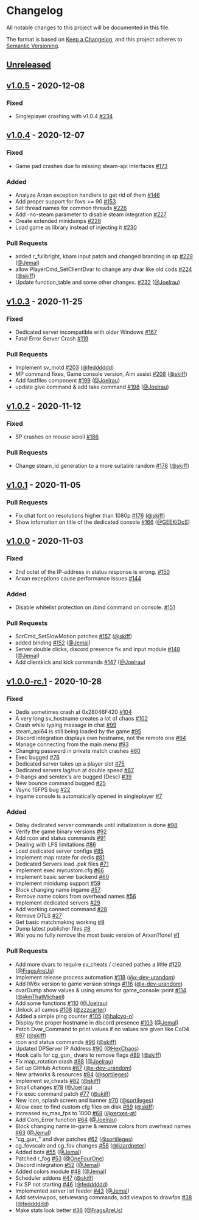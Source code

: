 # Changelog

All notable changes to this project will be documented in this file.

The format is based on [Keep a Changelog](https://keepachangelog.com/en/1.0.0/),
and this project adheres to [Semantic Versioning](https://semver.org/spec/v2.0.0.html).

## [Unreleased]

## [v1.0.5] - 2020-12-08

### Fixed

-   Singleplayer crashing with v1.0.4 [#234](https://github.com/XLabsProject/iw6x-client/issues/234)

## [v1.0.4] - 2020-12-07

### Fixed

-   Game pad crashes due to missing steam-api interfaces [#173](https://github.com/XLabsProject/iw6x-client/issues/173)

### Added

-   Analyze Arxan exception handlers to get rid of them [#146](https://github.com/XLabsProject/iw6x-client/issues/146)
-   Add proper support for fovs >= 90 [#153](https://github.com/XLabsProject/iw6x-client/issues/153)
-   Set thread names for common threads [#226](https://github.com/XLabsProject/iw6x-client/issues/226)
-   Add -no-steam parameter to disable steam integration [#227](https://github.com/XLabsProject/iw6x-client/issues/227)
-   Create extended minidumps [#228](https://github.com/XLabsProject/iw6x-client/issues/228)
-   Load game as library instead of injecting it [#230](https://github.com/XLabsProject/iw6x-client/issues/230)

### Pull Requests

-   added r_fullbright, kbam input patch and changed branding in sp [#229](https://github.com/XLabsProject/iw6x-client/pull/229) ([@Jemal](https://github.com/Jemal))
-   allow PlayerCmd_SetClientDvar to change any dvar like old cods [#224](https://github.com/XLabsProject/iw6x-client/pull/224) ([@skiff](https://github.com/skiff))
-   Update function_table and some other changes. [#232](https://github.com/XLabsProject/iw6x-client/pull/232) ([@Joelrau](https://github.com/Joelrau))

## [v1.0.3] - 2020-11-25

### Fixed

-   Dedicated server incompatible with older Windows [#167](https://github.com/XLabsProject/iw6x-client/issues/167)
-   Fatal Error Server Crash [#119](https://github.com/XLabsProject/iw6x-client/issues/119)

### Pull Requests

-   Implement sv_motd [#203](https://github.com/XLabsProject/iw6x-client/pull/203) ([@fedddddd](https://github.com/fedddddd))
-   MP command fixes, Game console version, Aim assist [#208](https://github.com/XLabsProject/iw6x-client/pull/208) ([@skiff](https://github.com/skiff))
-   Add fastfiles component [#199](https://github.com/XLabsProject/iw6x-client/pull/199) ([@Joelrau](https://github.com/Joelrau))
-   update give command & add take command [#198](https://github.com/XLabsProject/iw6x-client/pull/198) ([@Joelrau](https://github.com/Joelrau))

## [v1.0.2] - 2020-11-12

### Fixed

-   SP crashes on mouse scroll [#186](https://github.com/XLabsProject/iw6x-client/issues/186)

### Pull Requests

-   Change steam_id generation to a more suitable random [#178](https://github.com/XLabsProject/iw6x-client/pull/178) ([@skiff](https://github.com/skiff))

## [v1.0.1] - 2020-11-05

### Pull Requests

-   Fix chat font on resolutions higher than 1080p [#176](https://github.com/XLabsProject/iw6x-client/pull/176) ([@skiff](https://github.com/skiff))
-   Show infomation on title of the dedicated console [#166](https://github.com/XLabsProject/iw6x-client/pull/166) ([@GEEKiDoS](https://github.com/GEEKiDoS))

## [v1.0.0] - 2020-11-03

### Fixed

-   2nd octet of the IP-address in status response is wrong. [#150](https://github.com/XLabsProject/iw6x-client/issues/150)
-   Arxan exceptions cause performance issues [#144](https://github.com/XLabsProject/iw6x-client/issues/144)

### Added

-   Disable whitelist protection on /bind command on console. [#151](https://github.com/XLabsProject/iw6x-client/issues/151)

### Pull Requests

-   ScrCmd_SetSlowMotion patches [#157](https://github.com/XLabsProject/iw6x-client/pull/157) ([@skiff](https://github.com/skiff))
-   added binding [#152](https://github.com/XLabsProject/iw6x-client/pull/152) ([@Jemal](https://github.com/Jemal))
-   Server double clicks, discord presence fix and input module [#148](https://github.com/XLabsProject/iw6x-client/pull/148) ([@Jemal](https://github.com/Jemal))
-   Add clientkick and kick commands [#147](https://github.com/XLabsProject/iw6x-client/pull/147) ([@Joelrau](https://github.com/Joelrau))

## [v1.0.0-rc.1] - 2020-10-28

### Fixed

-   Dedis sometimes crash at 0x28046F420 [#104](https://github.com/XLabsProject/iw6x-client/issues/104)
-   A very long sv_hostname creates a lot of chaos [#102](https://github.com/XLabsProject/iw6x-client/issues/102)
-   Crash while typing message in chat [#99](https://github.com/XLabsProject/iw6x-client/issues/99)
-   steam_api64 is still being loaded by the game [#95](https://github.com/XLabsProject/iw6x-client/issues/95)
-   Discord integration displays own hostname, not the remote one [#94](https://github.com/XLabsProject/iw6x-client/issues/94)
-   Manage connecting from the main menu [#93](https://github.com/XLabsProject/iw6x-client/issues/93)
-   Changing password in private match crashes [#80](https://github.com/XLabsProject/iw6x-client/issues/80)
-   Exec bugged [#76](https://github.com/XLabsProject/iw6x-client/issues/76)
-   Dedicated server takes up a player slot [#75](https://github.com/XLabsProject/iw6x-client/issues/75)
-   Dedicated servers lag/run at double speed [#67](https://github.com/XLabsProject/iw6x-client/issues/67)
-   9-bangs and semtex's are bugged (Desc) [#39](https://github.com/XLabsProject/iw6x-client/issues/39)
-   New bounce command bugged [#25](https://github.com/XLabsProject/iw6x-client/issues/25)
-   Vsync 15FPS bug [#22](https://github.com/XLabsProject/iw6x-client/issues/22)
-   Ingame console is automatically opened in singleplayer [#7](https://github.com/XLabsProject/iw6x-client/issues/7)

### Added

-   Delay dedicated server commands until initialization is done [#98](https://github.com/XLabsProject/iw6x-client/issues/98)
-   Verify the game binary versions [#92](https://github.com/XLabsProject/iw6x-client/issues/92)
-   Add rcon and status commands [#91](https://github.com/XLabsProject/iw6x-client/issues/91)
-   Dealing with LFS limitations [#86](https://github.com/XLabsProject/iw6x-client/issues/86)
-   Load dedicated server configs [#85](https://github.com/XLabsProject/iw6x-client/issues/85)
-   Implement map rotate for dedis [#81](https://github.com/XLabsProject/iw6x-client/issues/81)
-   Dedicated Servers load .pak files [#71](https://github.com/XLabsProject/iw6x-client/issues/71)
-   Implement exec mycustom.cfg [#66](https://github.com/XLabsProject/iw6x-client/issues/66)
-   Implement basic server backend [#60](https://github.com/XLabsProject/iw6x-client/issues/60)
-   Implement minidump support [#59](https://github.com/XLabsProject/iw6x-client/issues/59)
-   Block changing name ingame [#57](https://github.com/XLabsProject/iw6x-client/issues/57)
-   Remove name colors from overhead names [#56](https://github.com/XLabsProject/iw6x-client/issues/56)
-   Implement dedicated servers [#29](https://github.com/XLabsProject/iw6x-client/issues/29)
-   Add working connect command [#28](https://github.com/XLabsProject/iw6x-client/issues/28)
-   Remove DTLS [#27](https://github.com/XLabsProject/iw6x-client/issues/27)
-   Get basic matchmaking working [#9](https://github.com/XLabsProject/iw6x-client/issues/9)
-   Dump latest publisher files [#8](https://github.com/XLabsProject/iw6x-client/issues/8)
-   Wai you no fully remove the most basic version of Arxan?!one! [#1](https://github.com/XLabsProject/iw6x-client/issues/1)

### Pull Requests

-   Add more dvars to require sv_cheats / cleaned pathes a little [#120](https://github.com/XLabsProject/iw6x-client/pull/120) ([@FragsAreUs](https://github.com/FragsAreUs))
-   Implement release process automation [#118](https://github.com/XLabsProject/iw6x-client/pull/118) ([@x-dev-urandom](https://github.com/x-dev-urandom))
-   Add IW6x version to game version strings [#116](https://github.com/XLabsProject/iw6x-client/pull/116) ([@x-dev-urandom](https://github.com/x-dev-urandom))
-   dvarDump show values & using enums for game_console::print [#114](https://github.com/XLabsProject/iw6x-client/pull/114) ([@iAmThatMichael](https://github.com/iAmThatMichael))
-   Add some functions [#110](https://github.com/XLabsProject/iw6x-client/pull/110) ([@Joelrau](https://github.com/Joelrau))
-   Unlock all camos [#108](https://github.com/XLabsProject/iw6x-client/pull/108) ([@zzzcarter](https://github.com/zzzcarter))
-   Added a simple ping counter [#105](https://github.com/XLabsProject/iw6x-client/pull/105) ([@halcyo-n](https://github.com/halcyo-n))
-   Display the proper hostname in discord presence [#103](https://github.com/XLabsProject/iw6x-client/pull/103) ([@Jemal](https://github.com/Jemal))
-   Patch Dvar_Command to print values if no values are given like CoD4 [#97](https://github.com/XLabsProject/iw6x-client/pull/97) ([@skiff](https://github.com/skiff))
-   rcon and status commands [#96](https://github.com/XLabsProject/iw6x-client/pull/96) ([@skiff](https://github.com/skiff))
-   Updated DPServer IP Address [#90](https://github.com/XLabsProject/iw6x-client/pull/90) ([@HexChaos](https://github.com/HexChaos))
-   Hook calls for cg_gun\_ dvars to remove flags [#89](https://github.com/XLabsProject/iw6x-client/pull/89) ([@skiff](https://github.com/skiff))
-   Fix map_rotation crash [#88](https://github.com/XLabsProject/iw6x-client/pull/88) ([@Joelrau](https://github.com/Joelrau))
-   Set up GitHub Actions [#87](https://github.com/XLabsProject/iw6x-client/pull/87) ([@x-dev-urandom](https://github.com/x-dev-urandom))
-   New artworks & resources [#84](https://github.com/XLabsProject/iw6x-client/pull/84) ([@sortileges](https://github.com/sortileges))
-   Implement sv_cheats [#82](https://github.com/XLabsProject/iw6x-client/pull/82) ([@skiff](https://github.com/skiff))
-   Small changes [#78](https://github.com/XLabsProject/iw6x-client/pull/78) ([@Joelrau](https://github.com/Joelrau))
-   Fix exec command patch [#77](https://github.com/XLabsProject/iw6x-client/pull/77) ([@skiff](https://github.com/skiff))
-   New icon, splash screen and banner [#70](https://github.com/XLabsProject/iw6x-client/pull/70) ([@sortileges](https://github.com/sortileges))
-   Allow exec to find custom cfg files on disk [#69](https://github.com/XLabsProject/iw6x-client/pull/69) ([@skiff](https://github.com/skiff))
-   Increased sv_max_fps to 1000 [#68](https://github.com/XLabsProject/iw6x-client/pull/68) ([@xerxes-at](https://github.com/xerxes-at))
-   Add Com_Error function [#64](https://github.com/XLabsProject/iw6x-client/pull/64) ([@Joelrau](https://github.com/Joelrau))
-   Block changing name in-game & remove colors from overhead names [#63](https://github.com/XLabsProject/iw6x-client/pull/63) ([@Jemal](https://github.com/Jemal))
-   "cg_gun\_" and dvar patches [#62](https://github.com/XLabsProject/iw6x-client/pull/62) ([@sortileges](https://github.com/sortileges))
-   cg_fovscale and cg_fov changes [#58](https://github.com/XLabsProject/iw6x-client/pull/58) ([@lizardpeter](https://github.com/lizardpeter))
-   Added bots [#55](https://github.com/XLabsProject/iw6x-client/pull/55) ([@Jemal](https://github.com/Jemal))
-   Patched r_fog [#53](https://github.com/XLabsProject/iw6x-client/pull/53) ([@OneFourOne](https://github.com/OneFourOne))
-   Discord integration [#52](https://github.com/XLabsProject/iw6x-client/pull/52) ([@Jemal](https://github.com/Jemal))
-   Added colors module [#48](https://github.com/XLabsProject/iw6x-client/pull/48) ([@Jemal](https://github.com/Jemal))
-   Scheduler addons [#47](https://github.com/XLabsProject/iw6x-client/pull/47) ([@skiff](https://github.com/skiff))
-   Fix SP not starting [#46](https://github.com/XLabsProject/iw6x-client/pull/46) ([@fedddddd](https://github.com/fedddddd))
-   Implemented server list feeder [#43](https://github.com/XLabsProject/iw6x-client/pull/43) ([@Jemal](https://github.com/Jemal))
-   Add setviewpos, setviewang commands, add viewpos to drawfps [#38](https://github.com/XLabsProject/iw6x-client/pull/38) ([@fedddddd](https://github.com/fedddddd))
-   Make stats look better [#36](https://github.com/XLabsProject/iw6x-client/pull/36) ([@FragsAreUs](https://github.com/FragsAreUs))

[Unreleased]: https://github.com/XLabsProject/iw6x-client/compare/v1.0.5...HEAD

[v1.0.5]: https://github.com/XLabsProject/iw6x-client/compare/v1.0.4...v1.0.5

[v1.0.4]: https://github.com/XLabsProject/iw6x-client/compare/v1.0.3...v1.0.4

[v1.0.3]: https://github.com/XLabsProject/iw6x-client/compare/v1.0.2...v1.0.3

[v1.0.2]: https://github.com/XLabsProject/iw6x-client/compare/v1.0.1...v1.0.2

[v1.0.1]: https://github.com/XLabsProject/iw6x-client/compare/v1.0.0...v1.0.1

[v1.0.0]: https://github.com/XLabsProject/iw6x-client/compare/v1.0.0-rc.1...v1.0.0

[v1.0.0-rc.1]: https://github.com/XLabsProject/iw6x-client/compare/22c834e0655795870621ce505ea189ae522e8223...v1.0.0-rc.1
